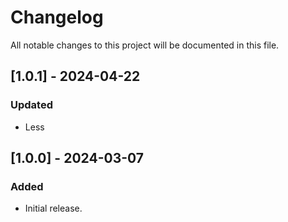 # Changelog
All notable changes to this project will be documented in this file.

## [1.0.1] - 2024-04-22

### Updated
- Less

## [1.0.0] - 2024-03-07

### Added
- Initial release.